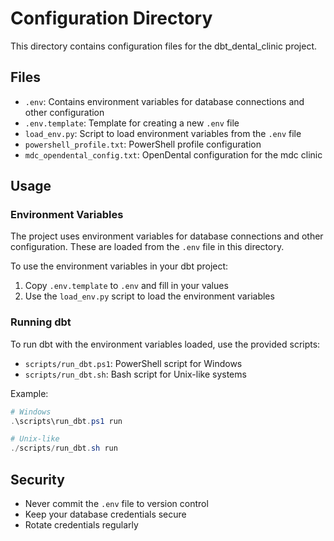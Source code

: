 # Configuration Directory

This directory contains configuration files for the dbt_dental_clinic project.

## Files

- `.env`: Contains environment variables for database connections and other configuration
- `.env.template`: Template for creating a new `.env` file
- `load_env.py`: Script to load environment variables from the `.env` file
- `powershell_profile.txt`: PowerShell profile configuration
- `mdc_opendental_config.txt`: OpenDental configuration for the mdc clinic

## Usage

### Environment Variables

The project uses environment variables for database connections and other configuration. 
These are loaded from the `.env` file in this directory.

To use the environment variables in your dbt project:

1. Copy `.env.template` to `.env` and fill in your values
2. Use the `load_env.py` script to load the environment variables

### Running dbt

To run dbt with the environment variables loaded, use the provided scripts:

- `scripts/run_dbt.ps1`: PowerShell script for Windows
- `scripts/run_dbt.sh`: Bash script for Unix-like systems

Example:

```powershell
# Windows
.\scripts\run_dbt.ps1 run

# Unix-like
./scripts/run_dbt.sh run
```

## Security

- Never commit the `.env` file to version control
- Keep your database credentials secure
- Rotate credentials regularly 